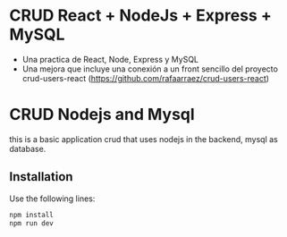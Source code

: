 # CRUD React + NodeJs + Express + MySQL

  - Una practica de React, Node, Express y MySQL
  - Una mejora que incluye una conexión a un front sencillo del proyecto crud-users-react (https://github.com/rafaarraez/crud-users-react)

# CRUD Nodejs and Mysql

this is a basic application crud that uses nodejs in the backend, mysql as database.

## Installation
Use the following lines:

```bash
npm install
npm run dev
```